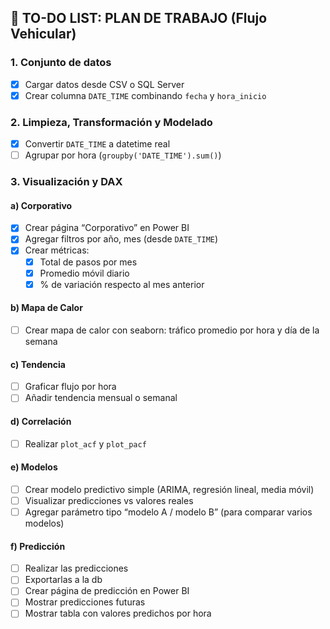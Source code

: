 ## 📝 TO-DO LIST: PLAN DE TRABAJO (Flujo Vehicular)

### 1. **Conjunto de datos**
- [x] Cargar datos desde CSV o SQL Server
- [x] Crear columna `DATE_TIME` combinando `fecha` y `hora_inicio`

### 2. **Limpieza, Transformación y Modelado**
- [x] Convertir `DATE_TIME` a datetime real
- [ ] Agrupar por hora (`groupby('DATE_TIME').sum()`)

### 3. **Visualización y DAX**

#### a) Corporativo
- [X] Crear página “Corporativo” en Power BI
- [X] Agregar filtros por año, mes (desde `DATE_TIME`)
- [X] Crear métricas:
  - [X] Total de pasos por mes
  - [X] Promedio móvil diario
  - [X] % de variación respecto al mes anterior

#### b) Mapa de Calor
- [ ] Crear mapa de calor con seaborn: tráfico promedio por hora y día de la semana

#### c) Tendencia
- [ ] Graficar flujo por hora
- [ ] Añadir tendencia mensual o semanal

#### d) Correlación
- [ ] Realizar `plot_acf` y `plot_pacf`

#### e) Modelos
- [ ] Crear modelo predictivo simple (ARIMA, regresión lineal, media móvil)
- [ ] Visualizar predicciones vs valores reales
- [ ] Agregar parámetro tipo “modelo A / modelo B” (para comparar varios modelos)

#### f) Predicción
- [ ] Realizar las predicciones
- [ ] Exportarlas a la db
- [ ] Crear página de predicción en Power BI
- [ ] Mostrar predicciones futuras
- [ ] Mostrar tabla con valores predichos por hora
